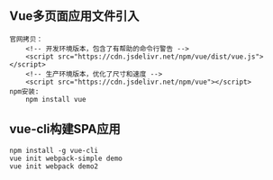 ## Vue多页面应用文件引入
	官网拷贝：
		<!-- 开发环境版本，包含了有帮助的命令行警告 -->
		<script src="https://cdn.jsdelivr.net/npm/vue/dist/vue.js"></script>
		<!-- 生产环境版本，优化了尺寸和速度 -->
		<script src="https://cdn.jsdelivr.net/npm/vue"></script>
	npm安装:
		npm install vue
## vue-cli构建SPA应用
	npm install -g vue-cli
	vue init webpack-simple demo
	vue init webpack demo2